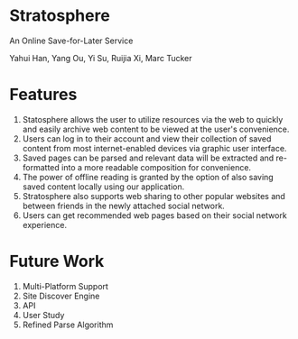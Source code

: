 Stratosphere
============
An Online Save-for-Later Service

Yahui Han, Yang Ou, Yi Su, Ruijia Xi, Marc Tucker

Features
=============
1. Statosphere allows the user to utilize resources via the web to quickly and easily archive web content to be viewed at the user's convenience.
2. Users can log in to their account and view their collection of saved content from most internet-enabled devices via graphic user interface.
3. Saved pages can be parsed and relevant data will be extracted and re-formatted into a more readable composition for convenience.
4. The power of offline reading is granted by the option of also saving saved content locally using our application.
5. Stratosphere also supports web sharing to other popular websites and between friends in the newly attached social network.
6. Users can get recommended web pages based on their social network experience.


Future Work
============
1. Multi-Platform Support
2. Site Discover Engine
3. API
4. User Study
5. Refined Parse Algorithm
